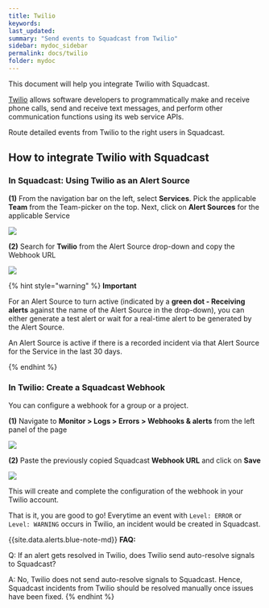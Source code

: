 ```yaml
---
title: Twilio
keywords: 
last_updated: 
summary: "Send events to Squadcast from Twilio"
sidebar: mydoc_sidebar
permalink: docs/twilio
folder: mydoc
---
```


This document will help you integrate Twilio with Squadcast.

[Twilio](https://twilio.com/) allows software developers to programmatically make and receive phone calls, send and receive text messages, and perform other communication functions using its web service APIs.

Route detailed events from Twilio to the right users in Squadcast.

## How to integrate Twilio with Squadcast

### In Squadcast: Using Twilio as an Alert Source

**(1)** From the navigation bar on the left, select **Services**. Pick the applicable **Team** from the Team-picker on the top. Next, click on **Alert Sources** for the applicable Service

![](../../.gitbook/assets/alert\_source\_1.png)

**(2)** Search for **Twilio** from the Alert Source drop-down and copy the Webhook URL 

![](../../.gitbook/assets/twilio\_1.png)

{% hint style="warning" %} 
<b>Important</b>
<p>For an Alert Source to turn active (indicated by a <b>green dot - Receiving alerts</b> against the name of the Alert Source in the drop-down), you can either generate a test alert or wait for a real-time alert to be generated by the Alert Source.</p>
<p>An Alert Source is active if there is a recorded incident via that Alert Source for the Service in the last 30 days.</p>
{% endhint %}

### In Twilio: Create a Squadcast Webhook

You can configure a webhook for a group or a project.

**(1)** Navigate to **Monitor > Logs > Errors > Webhooks & alerts** from the left panel of the page

![](../../.gitbook/assets/twilio\_2.png)

**(2)** Paste the previously copied Squadcast **Webhook URL** and click on **Save**

![](../../.gitbook/assets/twilio\_3.png)

This will create and complete the configuration of the webhook in your Twilio account.

That is it, you are good to go! Everytime an event with `Level: ERROR` or `Level: WARNING` occurs in Twilio, an incident would be created in Squadcast.

{{site.data.alerts.blue-note-md}}
**FAQ:**

Q: If an alert gets resolved in Twilio, does Twilio send auto-resolve signals to Squadcast?

A: No, Twilio does not send auto-resolve signals to Squadcast. Hence, Squadcast incidents from Twilio should be resolved manually once issues have been fixed.
{% endhint %}
